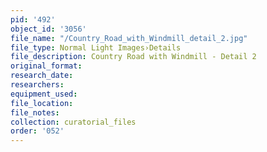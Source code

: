 ```yaml
---
pid: '492'
object_id: '3056'
file_name: "/Country_Road_with_Windmill_detail_2.jpg"
file_type: Normal Light Images›Details
file_description: Country Road with Windmill - Detail 2
original_format:
research_date:
researchers:
equipment_used:
file_location:
file_notes:
collection: curatorial_files
order: '052'
---
```


